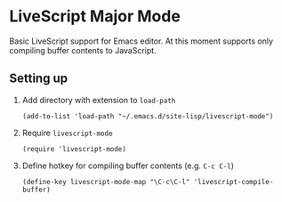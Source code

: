# LiveScript Major Mode

Basic LiveScript support for Emacs editor. At this moment supports only compiling buffer contents to JavaScript.

## Setting up

1. Add directory with extension to ````load-path````

   ````(add-to-list 'load-path "~/.emacs.d/site-lisp/livescript-mode")````
2. Require ````livescript-mode````

   ````(require 'livescript-mode)````
3. Define hotkey for compiling buffer contents (e.g. ````C-c C-l````)

   ````(define-key livescript-mode-map "\C-c\C-l" 'livescript-compile-buffer)````
